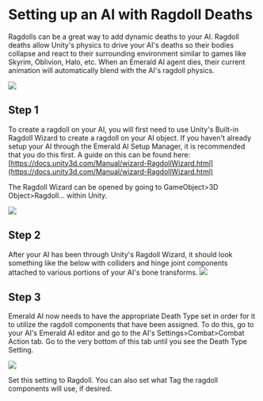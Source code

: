 # Setting up an AI with Ragdoll Deaths
Ragdolls can be a great way to add dynamic deaths to your AI. Ragdoll deaths allow Unity's physics to drive your AI's deaths so their bodies collapse and react to their surrounding environment similar to games like Skyrim, Oblivion, Halo, etc. When an Emerald AI agent dies, their current animation will automatically blend with the AI's ragdoll physics.

![](https://i.imgur.com/uvjaEPr.gif)

## Step 1
To create a ragdoll on your AI, you will first need to use Unity's Built-in Ragdoll Wizard to create a ragdoll on your AI object. If you haven't already setup your AI through the Emerald AI Setup Manager, it is recommended that you do this first. A guide on this can be found here: [https://docs.unity3d.com/Manual/wizard-RagdollWizard.html](https://docs.unity3d.com/Manual/wizard-RagdollWizard.html)

The Ragdoll Wizard can be opened by going to GameObject>3D Object>Ragdoll... within Unity.

![](https://i.imgur.com/BMOFAkm.png)

## Step 2
After your AI has been through Unity's Ragdoll Wizard, it should look something like the below with colliders and hinge joint components attached to various portions of your AI's bone transforms. 
![](https://i.imgur.com/p2hQfSv.png)

## Step 3
Emerald AI now needs to have the appropriate Death Type set in order for it to utilize the ragdoll components that have been assigned. To do this, go to your AI's Emerald AI editor and go to the AI's Settings>Combat>Combat Action tab. Go to the very bottom of this tab until you see the Death Type Setting.

![](https://i.imgur.com/k0AQamO.png)

Set this setting to Ragdoll. You can also set what Tag the ragdoll components will use, if desired.